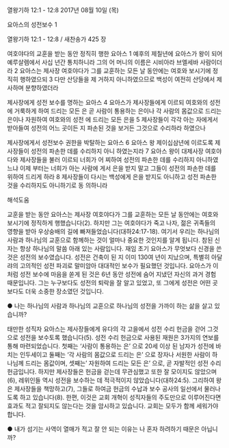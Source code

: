 열왕기하 12:1 - 12:8 
2017년 08월 10일 (목)

요아스의 성전보수 1



열왕기하 12:1 - 12:8 / 새찬송가 425 장


여호야다의 교훈을 받는 동안 정직히 행한 요아스
1 예후의 제칠년에 요아스가 왕이 되어 예루살렘에서 사십 년간 통치하니라 그의 어
머니의 이름은 시비아라 브엘세바 사람이더라 2 요아스는 제사장 여호야다가 그를
교훈하는 모든 날 동안에는 여호와 보시기에 정직히 행하였으되 3 다만 산당들을 제
거하지 아니하였으므로 백성이 여전히 산당에서 제사하며 분향하였더라

제사장에게 성전 보수를 명하는 요아스
4 요아스가 제사장들에게 이르되 여호와의 성전에 거룩하게 하여 드리는 모든 은 곧
사람이 통용하는 은이나 각 사람의 몸값으로 드리는 은이나 자원하여 여호와의 성전
에 드리는 모든 은을 5 제사장들이 각각 아는 자에게서 받아들여 성전의 어느 곳이든
지 파손된 것을 보거든 그것으로 수리하라 하였으나

제사장에게서 성전보수 권한을 박탈하는 요아스
6 요아스 왕 제이십삼년에 이르도록 제사장들이 성전의 파손한 데를 수리하지 아니
하였는지라 7 요아스 왕이 대제사장 여호야다와 제사장들을 불러 이르되 너희가 어
찌하여 성전의 파손한 데를 수리하지 아니하였느냐 이제 부터는 너희가 아는 사람에
게서 은을 받지 말고 그들이 성전의 파손한 데를 위하여 드리게 하라 8 제사장들이
다시는 백성에게 은을 받지도 아니하고 성전 파손한 것을 수리하지도 아니하기로 동
의하니라

해석도움




교훈을 받는 동안
요아스는 제사장 여호야다가 그를 교훈하는 모든 날 동안에는 여호와 보시기에 정직하게 행했습니다(2). 하지만 그는 여호야다가 죽고 나자, 젊은 귀족들의 영향을 받아 우상숭배의 길에 빠져들었습니다(대하24:17-18). 여기서 우리는 하나님의 사람과 하나님의 교훈으로 함께하는 것이 얼마나 중요한 것인지를 알게 됩니다. 참된 신자는 항상 하나님의 말씀 아래 있는 사람입니다. 재임 초기 요아스가 무엇보다 신경을 쓴 것은 성전의 보수였습니다. 성전은 건축이 된 지 이미 130여 년이 지났으며, 특별히 아달랴의 고의적인 성전 파괴로 말미암아 대대적인 보수가 필요했던 것입니다. 요아스가 이처럼 성전 보수에 마음을 쏟게 된 것은 6년 동안 성전에 숨어 지냈던 자신의 과거 경험 때문입니다. 그는 누구보다도 성전의 퇴락을 잘 알고 있었고, 또 그에게 성전은 어떤 곳보다도 더욱 소중한 장소였던 것입니다.

● 나는 하나님의 사람과 하나님의 교훈으로 하나님의 성전을 가까이 하는 삶을 살고 있습니까?

태만한 성직자
요아스는 제사장들에게 유다의 각 고을에서 성전 수리 헌금을 걷어 그것으로 성전을 보수토록 했습니다(5). 성전 수리 헌금으로 사용된 재원은 3가지의 연보를 통해 마련되었습니다. 첫째는 ‘사람이 통용하는 은’ 으로 20세 이상 된 남자가 성전에 바치는 인두세이고 둘째는 ‘각 사람의 몸값으로 드리는 은’ 으로 장자나 서원한 사람이 하나님께 드리는 몸값이며, 셋째는’
자원하여 드리는 모든 은’ 으로, 곧 자발적인 성전 수리 헌금입니다. 하지만 제사장들은 헌금을 걷는데 무관심했고 또한 잘 모이지도 않았으며(6), 레위인들 역시 성전을 보수하는 데 적극적이지 않았습니다(대하24:5). 그리하여 왕은 제사장들을 책망하고(7), 그들로 하여금 헌금의 수납과 보수 공사의 일선에서 물러나도록 하고 있습니다(8). 한편, 이것은 교회 개혁이
성직자들의 주도만으로 이루어진다면 효과도 적고 잘되지도 않는다는 것을 암시하고 있습니다. 교회는 모두가 함께 세워가야 합니다.

● 내가 섬기는 사역이 열매가 적고 잘 안 되는 이유는 나 혼자 하려하기 때문은 아닙니까?